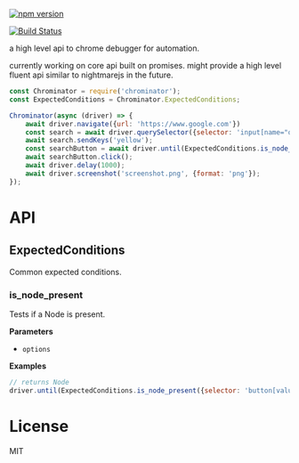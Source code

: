 [![npm version](https://img.shields.io/npm/v/chrominator.svg?style=flat-square)](https://www.npmjs.com/package/chrominator)

[![Build Status](https://travis-ci.org/jesg/chrominator.svg?branch=master)](https://travis-ci.org/jesg/chrominator)

a high level api to chrome debugger for automation.

currently working on core api built on promises.  might provide a high level fluent api similar to nightmarejs in the future.
```javascript
const Chrominator = require('chrominator');
const ExpectedConditions = Chrominator.ExpectedConditions;

Chrominator(async (driver) => {
    await driver.navigate({url: 'https://www.google.com'})
    const search = await driver.querySelector({selector: 'input[name="q"]'})
    await search.sendKeys('yellow');
    const searchButton = await driver.until(ExpectedConditions.is_node_present({selector: 'button[value="Search"]'}))
    await searchButton.click();
    await driver.delay(1000);
    await driver.screenshot('screenshot.png', {format: 'png'});
});
```

# API

<!-- Generated by documentation.js. Update this documentation by updating the source code. -->

## ExpectedConditions

Common expected conditions.

### is_node_present

Tests if a Node is present.

**Parameters**

-   `options`  

**Examples**

```javascript
// returns Node
driver.until(ExpectedConditions.is_node_present({selector: 'button[value="Search"]'}))
```

# License

MIT

